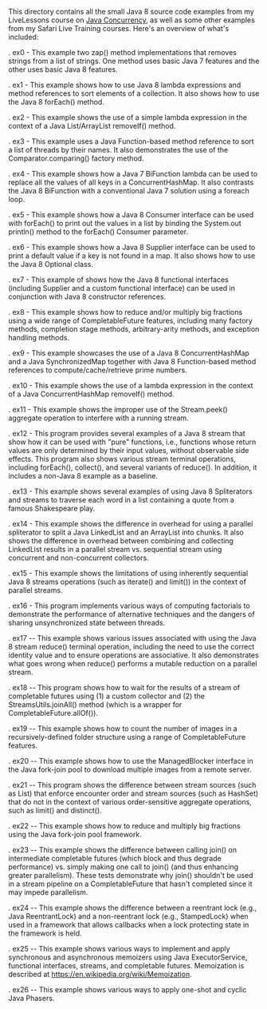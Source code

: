 This directory contains all the small Java 8 source code examples from
my LiveLessons course on [Java
Concurrency](http://www.dre.vanderbilt.edu/~schmidt/LiveLessons/CPiJava/),
as well as some other examples from my Safari Live Training courses.
Here's an overview of what's included:

. ex0 - This example two zap() method implementations that removes
  strings from a list of strings.  One method uses basic Java 7
  features and the other uses basic Java 8 features.

. ex1 - This example shows how to use Java 8 lambda expressions and
  method references to sort elements of a collection.  It also shows
  how to use the Java 8 forEach() method.
  
. ex2 - This example shows the use of a simple lambda expression in
  the context of a Java List/ArrayList removeIf() method.
  
. ex3 - This example uses a Java Function-based method reference to
  sort a list of threads by their names.  It also demonstrates the use
  of the Comparator.comparing() factory method.
  
. ex4 - This example shows how a Java 7 BiFunction lambda can be used
  to replace all the values of all keys in a ConcurrentHashMap.  It
  also contrasts the Java 8 BiFunction with a conventional Java 7
  solution using a foreach loop.

. ex5 - This example shows how a Java 8 Consumer interface can be used
  with forEach() to print out the values in a list by binding the
  System.out println() method to the forEach() Consumer parameter.

. ex6 - This example shows how a Java 8 Supplier interface can be used
  to print a default value if a key is not found in a map.  It also
  shows how to use the Java 8 Optional class.
  
. ex7 - This example of shows how the Java 8 functional interfaces
  (including Supplier and a custom functional interface) can be used
  in conjunction with Java 8 constructor references.
  
. ex8 - This example shows how to reduce and/or multiply big fractions
  using a wide range of CompletableFuture features, including many
  factory methods, completion stage methods, arbitrary-arity methods,
  and exception handling methods.

. ex9 - This example showcases the use of a Java 8 ConcurrentHashMap
  and a Java SynchronizedMap together with Java 8 Function-based
  method references to compute/cache/retrieve prime numbers.

. ex10 - This example shows the use of a lambda expression in the
  context of a Java ConcurrentHashMap removeIf() method.

. ex11 - This example shows the improper use of the Stream.peek()
  aggregate operation to interfere with a running stream.

. ex12 - This program provides several examples of a Java 8 stream
  that show how it can be used with "pure" functions, i.e., functions
  whose return values are only determined by their input values,
  without observable side effects.  This program also shows various
  stream terminal operations, including forEach(), collect(), and
  several variants of reduce().  In addition, it includes a non-Java 8
  example as a baseline.

. ex13 - This example shows several examples of using Java 8
  Spliterators and streams to traverse each word in a list containing
  a quote from a famous Shakespeare play.

. ex14 - This example shows the difference in overhead for using a
  parallel spliterator to split a Java LinkedList and an ArrayList
  into chunks.  It also shows the difference in overhead between
  combining and collecting LinkedList results in a parallel stream
  vs. sequential stream using concurrent and non-concurrent
  collectors.

. ex15 - This example shows the limitations of using inherently
  sequential Java 8 streams operations (such as iterate() and limit())
  in the context of parallel streams.

. ex16 - This program implements various ways of computing factorials
  to demonstrate the performance of alternative techniques and the
  dangers of sharing unsynchronized state between threads.

. ex17 -- This example shows various issues associated with using the
  Java 8 stream reduce() terminal operation, including the need to use
  the correct identity value and to ensure operations are associative.
  It also demonstrates what goes wrong when reduce() performs a
  mutable reduction on a parallel stream.

. ex18 -- This program shows how to wait for the results of a stream
  of completable futures using (1) a custom collector and (2) the
  StreamsUtils.joinAll() method (which is a wrapper for
  CompletableFuture.allOf()).

. ex19 -- This example shows how to count the number of images in a
  recursively-defined folder structure using a range of
  CompletableFuture features.

. ex20 -- This example shows how to use the ManagedBlocker interface in
  the Java fork-join pool to download multiple images from a remote
  server.

. ex21 -- This program shows the difference between stream sources
  (such as List) that enforce encounter order and stream sources (such
  as HashSet) that do not in the context of various order-sensitive
  aggregate operations, such as limit() and distinct().

. ex22 -- This example shows how to reduce and multiply big fractions
  using the Java fork-join pool framework.

. ex23 -- This example shows the difference between calling join() on
  intermediate completable futures (which block and thus degrade
  performance) vs. simply making one call to join() (and thus
  enhancing greater parallelism).  These tests demonstrate why join()
  shouldn't be used in a stream pipeline on a CompletableFuture that
  hasn't completed since it may impede parallelism.

. ex24 -- This example shows the difference between a reentrant lock
  (e.g., Java ReentrantLock) and a non-reentrant lock (e.g.,
  StampedLock) when used in a framework that allows callbacks when a
  lock protecting state in the framework is held.

. ex25 -- This example shows various ways to implement and apply
  synchronous and asynchronous memoizers using Java ExecutorService,
  functional interfaces, streams, and completable futures.
  Memoization is described at https://en.wikipedia.org/wiki/Memoization.

. ex26 -- This example shows various ways to apply one-shot and cyclic
  Java Phasers.

